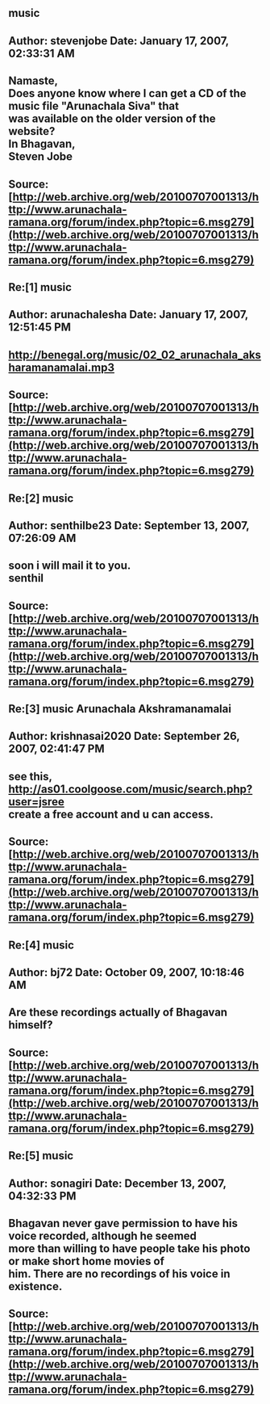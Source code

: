 ## music  
Author: stevenjobe          Date: January 17, 2007, 02:33:31 AM  
---  
Namaste,   
Does anyone know where I can get a CD of the music file "Arunachala Siva" that  
was available on the older version of the website?   
In Bhagavan,   
Steven Jobe
 ---  
Source:[http://web.archive.org/web/20100707001313/http://www.arunachala-ramana.org/forum/index.php?topic=6.msg279](http://web.archive.org/web/20100707001313/http://www.arunachala-ramana.org/forum/index.php?topic=6.msg279)   
---  

## Re:[1] music  
Author: arunachalesha       Date: January 17, 2007, 12:51:45 PM  
---  
http://benegal.org/music/02_02_arunachala_aksharamanamalai.mp3
 ---  
Source:[http://web.archive.org/web/20100707001313/http://www.arunachala-ramana.org/forum/index.php?topic=6.msg279](http://web.archive.org/web/20100707001313/http://www.arunachala-ramana.org/forum/index.php?topic=6.msg279)   
---  

## Re:[2] music  
Author: senthilbe23         Date: September 13, 2007, 07:26:09 AM  
---  
soon i will mail it to you.   
senthil
 ---  
Source:[http://web.archive.org/web/20100707001313/http://www.arunachala-ramana.org/forum/index.php?topic=6.msg279](http://web.archive.org/web/20100707001313/http://www.arunachala-ramana.org/forum/index.php?topic=6.msg279)   
---  

## Re:[3] music Arunachala Akshramanamalai  
Author: krishnasai2020      Date: September 26, 2007, 02:41:47 PM  
---  
see this,   
http://as01.coolgoose.com/music/search.php?user=jsree   
create a free account and u can access.
 ---  
Source:[http://web.archive.org/web/20100707001313/http://www.arunachala-ramana.org/forum/index.php?topic=6.msg279](http://web.archive.org/web/20100707001313/http://www.arunachala-ramana.org/forum/index.php?topic=6.msg279)   
---  

## Re:[4] music  
Author: bj72                Date: October 09, 2007, 10:18:46 AM  
---  
Are these recordings actually of Bhagavan himself?
 ---  
Source:[http://web.archive.org/web/20100707001313/http://www.arunachala-ramana.org/forum/index.php?topic=6.msg279](http://web.archive.org/web/20100707001313/http://www.arunachala-ramana.org/forum/index.php?topic=6.msg279)   
---  

## Re:[5] music  
Author: sonagiri            Date: December 13, 2007, 04:32:33 PM  
---  
Bhagavan never gave permission to have his voice recorded, although he seemed  
more than willing to have people take his photo or make short home movies of  
him. There are no recordings of his voice in existence.
 ---  
Source:[http://web.archive.org/web/20100707001313/http://www.arunachala-ramana.org/forum/index.php?topic=6.msg279](http://web.archive.org/web/20100707001313/http://www.arunachala-ramana.org/forum/index.php?topic=6.msg279)   
---  


